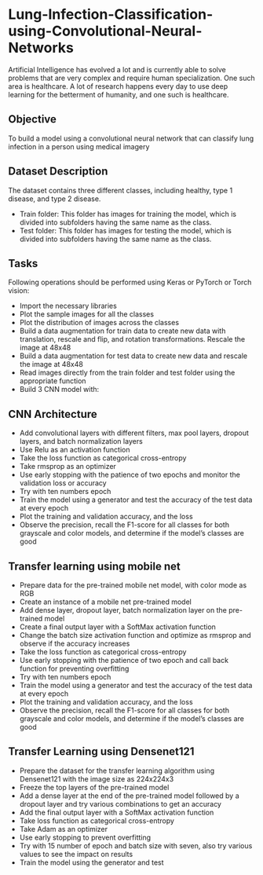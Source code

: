# Lung-Infection-Classification-using-Convolutional-Neural-Networks
Artificial Intelligence has evolved a lot and is currently able to solve problems that are very complex and require human specialization. One such area is healthcare. A lot of research happens every day to use deep learning for the betterment of humanity, and one such is healthcare.
## Objective
To build a model using a convolutional neural network that can classify lung infection in a person using medical imagery

## Dataset Description
The dataset contains three different classes, including healthy, type 1 disease, and type 2 disease.

- Train folder: This folder has images for training the model, which is divided into subfolders having the same name as the class.
- Test folder: This folder has images for testing the model, which is divided into subfolders having the same name as the class.

## Tasks
Following operations should be performed using Keras or PyTorch or Torch vision:

- Import the necessary libraries
- Plot the sample images for all the classes
- Plot the distribution of images across the classes
- Build a data augmentation for train data to create new data with translation, rescale and flip, and rotation transformations. Rescale the image at 48x48
- Build a data augmentation for test data to create new data and rescale the image at 48x48
- Read images directly from the train folder and test folder using the appropriate function
- Build 3 CNN model with:

## CNN Architecture
- Add convolutional layers with different filters, max pool layers, dropout layers, and batch normalization layers
- Use Relu as an activation function
- Take the loss function as categorical cross-entropy
- Take rmsprop as an optimizer
- Use early stopping with the patience of two epochs and monitor the validation loss or accuracy
- Try with ten numbers epoch
- Train the model using a generator and test the accuracy of the test data at every epoch
- Plot the training and validation accuracy, and the loss
- Observe the precision, recall the F1-score for all classes for both grayscale and color models, and determine if the model’s classes are good
## Transfer learning using mobile net
- Prepare data for the pre-trained mobile net model, with color mode as RGB
- Create an instance of a mobile net pre-trained model
- Add dense layer, dropout layer, batch normalization layer on the pre-trained model
- Create a final output layer with a SoftMax activation function
- Change the batch size activation function and optimize as rmsprop and observe if the accuracy increases
- Take the loss function as categorical cross-entropy
- Use early stopping with the patience of two epoch and call back function for preventing overfitting
- Try with ten numbers epoch
- Train the model using a generator and test the accuracy of the test data at every epoch
- Plot the training and validation accuracy, and the loss
- Observe the precision, recall the F1-score for all classes for both grayscale and color models, and determine if the model’s classes are good
## Transfer Learning using Densenet121
- Prepare the dataset for the transfer learning algorithm using Densenet121 with the image size as 224x224x3
- Freeze the top layers of the pre-trained model
- Add a dense layer at the end of the pre-trained model followed by a dropout layer and try various combinations to get an accuracy
- Add the final output layer with a SoftMax activation function
- Take loss function as categorical cross-entropy
- Take Adam as an optimizer
- Use early stopping to prevent overfitting
- Try with 15 number of epoch and batch size with seven, also try various values to see the impact on results
- Train the model using the generator and test
